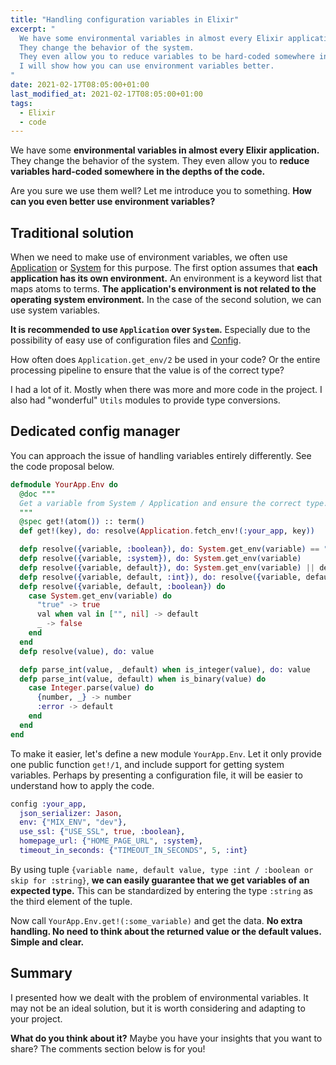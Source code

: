 ```yaml
---
title: "Handling configuration variables in Elixir"
excerpt: "
  We have some environmental variables in almost every Elixir application.
  They change the behavior of the system.
  They even allow you to reduce variables to be hard-coded somewhere in the depths of the code.
  I will show how you can use environment variables better.
"
date: 2021-02-17T08:05:00+01:00
last_modified_at: 2021-02-17T08:05:00+01:00
tags:
  - Elixir
  - code
---
```


  We have some **environmental variables in almost every Elixir application.**
  They change the behavior of the system.
  They even allow you to **reduce variables hard-coded somewhere in the depths of the code.**

  Are you sure we use them well?
  Let me introduce you to something.
  **How can you even better use environment variables?**

## Traditional solution

  When we need to make use of environment variables, we often use [Application](https://hexdocs.pm/elixir/Application.html) or [System](https://hexdocs.pm/elixir/System.html) for this purpose.
  The first option assumes that **each application has its own environment.**
  An environment is a keyword list that maps atoms to terms.
  **The application's environment is not related to the operating system environment.**
  In the case of the second solution, we can use system variables.

  **It is recommended to use `Application` over `System`.**
  Especially due to the possibility of easy use of configuration files and [Config](https://hexdocs.pm/elixir/Config.html).

  How often does `Application.get_env/2` be used in your code?
  Or the entire processing pipeline to ensure that the value is of the correct type?

  I had a lot of it.
  Mostly when there was more and more code in the project.
  I also had "wonderful" `Utils` modules to provide type conversions.

## Dedicated config manager

  You can approach the issue of handling variables entirely differently.
  See the code proposal below.

  ```elixir
  defmodule YourApp.Env do
    @doc """
    Get a variable from System / Application and ensure the correct type.
    """
    @spec get!(atom()) :: term()
    def get!(key), do: resolve(Application.fetch_env!(:your_app, key))

    defp resolve({variable, :boolean}), do: System.get_env(variable) == "true"
    defp resolve({variable, :system}), do: System.get_env(variable)
    defp resolve({variable, default}), do: System.get_env(variable) || default
    defp resolve({variable, default, :int}), do: resolve({variable, default}) |> parse_int(default)
    defp resolve({variable, default, :boolean}) do
      case System.get_env(variable) do
        "true" -> true
        val when val in ["", nil] -> default
        _ -> false
      end
    end
    defp resolve(value), do: value

    defp parse_int(value, _default) when is_integer(value), do: value
    defp parse_int(value, default) when is_binary(value) do
      case Integer.parse(value) do
        {number, _} -> number
        :error -> default
      end
    end
  end
  ```

  To make it easier, let's define a new module `YourApp.Env`.
  Let it only provide one public function `get!/1`, and include support for getting system variables.
  Perhaps by presenting a configuration file, it will be easier to understand how to apply the code.

  ```elixir
  config :your_app,
    json_serializer: Jason,
    env: {"MIX_ENV", "dev"},
    use_ssl: {"USE_SSL", true, :boolean},
    homepage_url: {"HOME_PAGE_URL", :system},
    timeout_in_seconds: {"TIMEOUT_IN_SECONDS", 5, :int}
  ```

  By using tuple `{variable name, default value, type :int / :boolean or skip for :string}`, **we can easily guarantee that we get variables of an expected type.**
  This can be standardized by entering the type `:string` as the third element of the tuple.

  Now call `YourApp.Env.get!(:some_variable)` and get the data.
  **No extra handling. No need to think about the returned value or the default values.
  Simple and clear.**

## Summary

  I presented how we dealt with the problem of environmental variables.
  It may not be an ideal solution, but it is worth considering and adapting to your project.

  **What do you think about it?**
  Maybe you have your insights that you want to share?
  The comments section below is for you!
